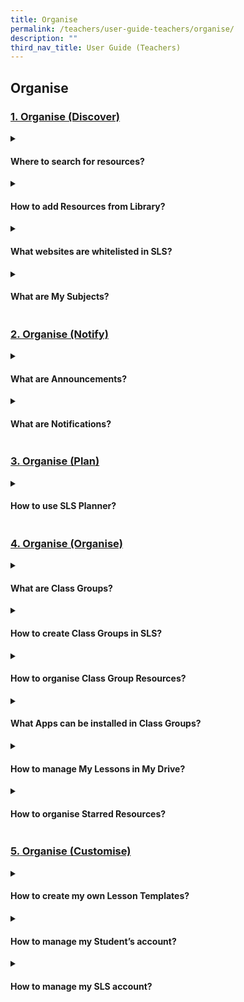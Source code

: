 ```yaml
---
title: Organise
permalink: /teachers/user-guide-teachers/organise/
description: ""
third_nav_title: User Guide (Teachers)
---
```

## Organise

### [1. Organise (Discover)](/teacher-user-guide/discover/index/)

<details>
 <summary><h4>
	 Where to search for resources?</h4></summary>

<ul>
  <li><a target="_blank" href="/teacher-user-guide/discover/moelibrary">About the MOE Library</a></li>
  <li><a target="_blank" href="/teacher-user-guide/discover/communitygallery/">About the Community Gallery</a></li>
  <li><a target="_blank" href="/teacher-user-guide/organise-discover/searchresources/">Search for Resources</a></li>
  <li><a target="_blank" href="/teacher-user-guide/organise-discover/leavereviews/">Leave Reviews</a></li>
  <li><a target="_blank" href="/teacher-user-guide/organise-discover/makecopy/">Make a Copy of a Lesson</a></li>
  <li><a target="_blank" href="/teacher-user-guide/organise-discover/viewlesson/">View Lesson Details</a></li>
  <li><a target="_blank" href="/teacher-user-guide/organise-discover/viewprint/">View Print-Friendly Worksheet</a></li>
</ul>
</details>
	
<details><summary><h4>How to add Resources from Library?</h4></summary>
	
* <a href="/teacher-user-guide/organise-discover/addexistingactivities/" target="_blank">Add Existing Activities from Resources</a>
* <a href="/teacher-user-guide/organise-discover/addexisting/" target="_blank">Add Existing Components Resources</a>
* <a href="#" target="_blank">Add Existing Media Objects from Resources</a>

</details>

<details><summary><h4>What websites are whitelisted in SLS?</h4></summary>
<ul>
  <li><a href="/teacher-user-guide/organise-discover/viewexternal/" target="_blank">View External Resources</a></li>
  <li><a target="_blank" href="/teacher-user-guide/organise-discover/embedwhitelisted/">Embed Whitelisted Websites</a></li>
  <li><a target="_blank" href="/teacher-user-guide/discover/whitelistedwebsites/">Previously Whitelisted &amp; Non-Whitelisted Websites</a></li>
</ul>
</details>

<details><summary><h4>What are My Subjects?</h4></summary>
	
<ul>
<li><a href="/teacher-user-guide/discover/aboutsubjects/" target="_blank">About My Subjects</a></li>
<li><a target="_blank" href="/teacher-user-guide/discover/followsubjects/">Follow &amp; Unfollow Subjects</a></li>
</ul>
</details>	

### [2. Organise (Notify)](../teacher-user-guide/organise/notify/)
<details>
 <summary><h4>What are Announcements?</h4></summary>

<a href="https://www.notion.so/View-and-Create-Announcements-Enhanced-492406689cca4f7f9d22d65813feffb2" target="_blank">View and Create Announcements (Enhanced)</a>

<a href="https://www.notion.so/Manage-Announcements-94d0d03ba76446f38809bf8d78842ecb" target="_blank">Manage Announcements</a>
</details>

<details>
 <summary><h4>What are Notifications?</h4></summary>

<ul>
    <li><a target="_blank" href="https://www.notion.so/About-Notifications-New-91c398db45fb492d8ed479cb0bc9dcad">About Notifications (New)</a></li>
    <li><a target="_blank" href="https://www.notion.so/View-Notifications-New-47c8db5ac5a647148b297b770e9fab11">View Notifications (New)</a></li>
</ul>
</details>

### [3. Organise (Plan)](../teacher-user-guide/organise/plan/)

<details>
 <summary><h4>How to use SLS Planner?</h4></summary>

Transform the following text to html from markdown. Include target blank for each one:
</details>

### [4. Organise (Organise)](../teacher-user-guide/organise/organise/)

<details>
 <summary><h4>What are Class Groups?</h4></summary>

<ul>
  <li><a href="https://www.notion.so/About-Class-Groups-New-6b6bd1bdb37549939a21979f3eb6e70e" target="_blank">About Class Groups (New)</a></li>
  <li><a href="https://www.notion.so/Pin-Class-Groups-Enhanced-66db7f7fae2942fc9b4d435b05ec8e86" target="_blank">Pin Class Groups (Enhanced)</a></li>
  <li><a href="https://www.notion.so/View-Past-Class-Groups-19305bf1abfc4211b3cecdd2223894bd" target="_blank">View Past Class Groups</a></li>
</ul>
</details>

<details>
 <summary><h4>How to create Class Groups in SLS?</h4></summary>
	
<ul>
  <li><a href="https://www.notion.so/Create-Class-Groups-New-5873f8656645455b82c3112e94352f0b" target="_blank">Create Class Groups (New)</a></li>
  <li><a href="https://www.notion.so/Add-Teachers-as-Students-to-a-Class-Group-cbba016aebdb4584bff9b1a5106d1651" target="_blank">Add Teachers as Students to a Class Group</a></li>
  <li><a href="https://www.notion.so/Archive-Class-Groups-5251e69ed3974f558b75cabcfa8aa82f" target="_blank">Archive Class Groups</a></li>
</ul>

</details>

<details>
 <summary><h4>How to organise Class Group Resources?</h4></summary>
	
<ul>
<li><a href="https://www.notion.so/About-Class-Group-Resources-6338d5bcdbf4445991a615bbc2200d9e" target="_blank">About Class Group Resources</a></li>
<li><a href="https://www.notion.so/Manage-Class-Group-Resources-91fe5dfdccb74bd88adb5acc5499d62d" target="_blank">Manage Class Group Resources</a></li>
</ul>
</details>

<details>
 <summary><h4>What Apps can be installed in Class Groups?</h4></summary>

<ul>
  <li>App Library
    <ul>
      <li><a href="https://www.notion.so/About-App-Library-889bd05c7c7f423fa66e6a2d9a567ac2" target="_blank">About App Library</a></li>
      <li><a href="https://www.notion.so/Access-App-Library-802c2e031017428b9230618fe569abcc" target="_blank">Access App Library</a></li>
    </ul>
  </li>
  <li>Apps
    <ul>
      <li><a href="https://www.notion.so/About-Apps-36bdb97d0378439db86b884925cf8a5e" target="_blank">About Apps</a></li>
      <li><a href="https://www.notion.so/Install-and-Launch-Apps-339ef74571f949e58e80d90a14ef683c" target="_blank">Install and Launch Apps</a></li>
      <li><a href="https://www.notion.so/Access-App-remove-for-R19-13dc3c2ec4684718b3f57ce3affbf638" target="_blank">Access App (remove for R19)</a></li>
      <li><a href="https://www.notion.so/App-FAQs-2e613f8ffbb74d71b51f2ade0b71d3e2" target="_blank">App FAQs</a></li>
    </ul>
  </li>
</ul>
</details>

<details>
 <summary><h4>How to manage My Lessons in My Drive?</h4></summary>
	
<ul>
  <li><a target="_blank" href="https://www.notion.so/About-My-Drive-a89d22f00e1a4a028c1c0bc18940598f">About My Drive</a></li>
  <li><a target="_blank" href="https://www.notion.so/Search-in-My-Drive-f17a4059d4d241cdaa237cb05311651d">Search in My Drive</a></li>
  <li><a target="_blank" href="https://www.notion.so/Create-New-Folders-e37c8a8e862f4d208471aeacb77a5aa5">Create New Folders</a></li>
  <li><a target="_blank" href="https://www.notion.so/Copy-Lessons-within-My-Drive-8ea61af013db457f9870392450ecf210">Copy Lessons within My Drive</a></li>
  <li><a target="_blank" href="https://www.notion.so/Organise-My-Drive-c9f4444a7f364f4a9528887703fec37c">Organise My Drive</a></li>
  <li><a target="_blank" href="https://www.notion.so/View-Lessons-Shared-with-Me-de587b64dc7041e781e6125ceba540fd">View Lessons Shared with Me</a></li>
  <li><a target="_blank" href="https://www.notion.so/Move-Resources-to-Trash-33b2da2ba921485d825ddc4e7489b6a2">Move Resources to Trash</a></li>
  <li><a target="_blank" href="https://www.notion.so/Restore-Resources-from-Trash-6d8b54dd3d8c40d488b7e2e005371893">Restore Resources from Trash</a></li>
  <li><a target="_blank" href="https://www.notion.so/Delete-Resources-Permanently-2de02a99f3ce4aba8deb25206d039bbc">Delete Resources Permanently</a></li>
</ul>
</details>
	
<details>
 <summary><h4>How to organise Starred Resources?</h4></summary>
	
<ul>
  <li><a target="_blank" href="https://www.notion.so/About-Starred-Resources-2d0a8f62e4d44f10bf9bb437514c7cd5">About Starred Resources</a></li>
  <li><a target="_blank" href="https://www.notion.so/Star-Resources-87360dc1268d4050a1f7e6bafe643c66">Star Resources</a></li>
</ul>
</details>

### [5. Organise (Customise)](../teacher-user-guide/organise/customise/)

<details>
 <summary><h4>How to create my own Lesson Templates?</h4></summary>
	
<ul>
  <li>
<a target="_blank" href="https://www.notion.so/Manage-My-Templates-fb6b961fd485443482ad52606ac367ef">Manage My Templates</a>
</li>
</ul>
</details>

<details>
 <summary><h4>How to manage my Student’s account?</h4></summary>
	
<ul>
	<li>Onboarding
		<ul>
			<li><a target="_blank" href="https://www.notion.so/Onboard-New-Students-d5dd6a4833064138bac91e7e495228e6">Onboard New Students</a></li>
		</ul>
	</li>
	<li>Password Settings
		<ul>
			<li><a target="_blank" href="https://www.notion.so/Reset-Student-Passwords-for-Classes-5f86ca37741e496b80707bf65a1a28c4">Reset Student Passwords for Classes</a></li>
			<li><a target="_blank" href="https://www.notion.so/Generate-Two-Hour-Temporary-Password-for-Students-c0d01a1bd7af4631ac6723a6925ef1e3">Generate Two-Hour Temporary Password for Students</a></li>
		</ul>
	</li>
</ul>
</details>

<details>
 <summary><h4>How to manage my SLS account?</h4></summary>
	
<ul>
	<li>Manage Personal Account
		<ul>
			<li><a target="_blank" href="https://www.notion.so/Customise-an-Avatar-fa4425d4e617479298e3a0c487632f08">Customise an Avatar</a></li>
			<li><a target="_blank" href="https://www.notion.so/Change-Display-Name-5c86ee876bd24f4d891fa2b95031593b">Change Display Name</a></li>
			<li><a target="_blank" href="https://www.notion.so/Set-an-Alternate-Email-Address-b4009ba79dc14a4b97d942765e15865d">Set an Alternate Email Address</a></li>
			<li><a target="_blank" href="https://www.notion.so/Set-Email-Notifications-New-de794619d74e4ce1b0f057187735dbb7">Set Email Notifications (New)</a></li>
			<li><a target="_blank" href="https://www.notion.so/Manage-Linked-Account-81ffe7eb118741f4b34a36f81b53b0ce">Manage Linked Account</a></li>
			<li><a target="_blank" href="https://www.notion.so/Change-SLS-Password-9d619bedc8854c308b0293bddfe1d3d2">Change SLS Password</a></li>
		</ul>
	</li>
	<li>Using Teacher's Student Account
		<ul>
			<li><a target="_blank" href="https://www.notion.so/Switch-to-Student-Account-d290594606c74a6d81077b70a7baaaa8">Switch to Student Account</a></li>
		</ul>
	</li>
</ul>
</details>
